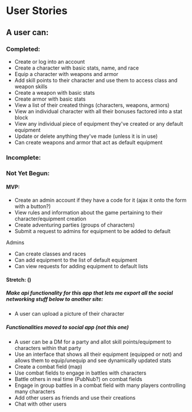# User Stories

## A user can:

### Completed:

* Create or log into an account
* Create a character with basic stats, name, and race
* Equip a character with weapons and armor
* Add skill points to their character and use them to access class and weapon skills
* Create a weapon with basic stats
* Create armor with basic stats
* View a list of their created things (characters, weapons, armors)
* View an individual character with all their bonuses factored into a stat block
* View any individual piece of equipment they've created or any default equipment
* Update or delete anything they've made (unless it is in use)
* Can create weapons and armor that act as default equipment

### Incomplete:


### Not Yet Begun:


#### MVP:

* Create an admin account if they have a code for it (ajax it onto the form with a button?)
* View rules and information about the game pertaining to their character/equipment creation
* Create adventuring parties (groups of characters)
* Submit a request to admins for equipment to be added to default

Admins
* Can create classes and races
* Can add equipment to the list of default equipment
* Can view requests for adding equipment to default lists

#### Stretch: ()

##### Make api functionality for this app that lets me export all the social networking stuff below to another site:
* A user can upload a picture of their character

##### Functionalities moved to social app (not this one)
* A user can be a DM for a party and allot skill points/equipment to characters within that party
* Use an interface that shows all their equipment (equipped or not) and allows them to equip/unequip and see dynamically updated stats
* Create a combat field (map)
* Use combat fields to engage in battles with characters
* Battle others in real time (PubNub?) on combat fields
* Engage in group battles in a combat field with many players controlling many characters
* Add other users as friends and use their creations
* Chat with other users
